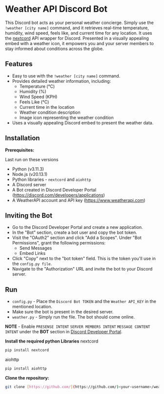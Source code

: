 # Weather API Discord Bot

This Discord bot acts as your personal weather concierge. Simply use the `!weather [city name]`
command, and it retrieves real-time temperature, humidity, wind speed, feels like, and current time for any location. It uses the [nextcord](https://docs.nextcord.dev/) API wrapper for Discord. Presented in a visually appealing embed with a weather icon, it empowers you and your server members to stay informed about conditions across the globe.

## Features

* Easy to use with the `!weather [city name]` command.
* Provides detailed weather information, including:
    * Temperature (°C)
    * Humidity (%)
    * Wind Speed (KPH)
    * Feels Like (°C)
    * Current time in the location
    * Weather condition description
    * Image icon representing the weather condition
* Uses a visually appealing Discord embed to present the weather data.

## Installation

**Prerequisites:**

Last run on these versions

* Python (v3.11.3)
* Node.js (v20.13.1)
* Python libraries - `nextcord` and `aiohttp`
* A Discord server
* A Bot created in Discord Developer Portal (https://discord.com/developers/applications)
* A WeatherAPI account and API key (https://www.weatherapi.com)

## Inviting the Bot

* Go to the Discord Developer Portal and create a new application.
* In the "Bot" section, create a bot user and copy the bot token.
* Visit the "OAuth2" section and click "Add a Scopes". Under "Bot Permissions", grant the following permissions:
    * Send Messages
    * Embed Links
* Click "Copy" next to the "bot token" field. This is the token you'll use in the `config.py file`.
* Navigate to the "Authorization" URL and invite the bot to your Discord server.

## Run

* `config.py` - Place the `Discord Bot TOKEN` and the `Weather API_KEY` in the mentioned location.
* Make sure the bot is present in the desired server.
* `weather.py` - Simply run the file. The bot should come online.

**NOTE** - Enable `PRESENSE INTENT` `SERVER MEMBERS INTENT` `MESSAGE CONTENT INTENT` under the **BOT** section in [Discord Developer Portal](https://discord.com/developers/applications).

**Install the required python Libraries**
  nextcord
  ```bash
  pip install nextcord
  ```
  aiohttp
  ```bash
  pip install aiohttp
  ```

**Clone the repository:**

   ```bash
   git clone [https://github.com/](https://github.com/)<your-username>/weather-api-discord-bot.git
